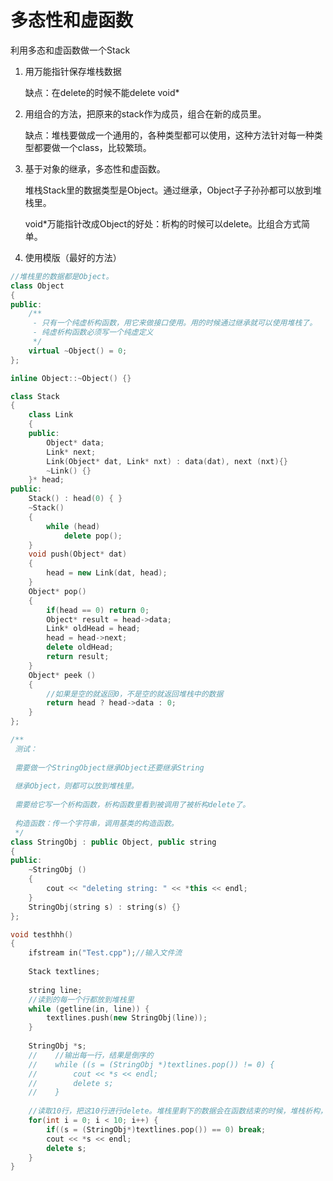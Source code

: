 # 多态性和虚函数

利用多态和虚函数做一个Stack

1. 用万能指针保存堆栈数据

   缺点：在delete的时候不能delete void*
2. 用组合的方法，把原来的stack作为成员，组合在新的成员里。

   缺点：堆栈要做成一个通用的，各种类型都可以使用，这种方法针对每一种类型都要做一个class，比较繁琐。
3. 基于对象的继承，多态性和虚函数。

   堆栈Stack里的数据类型是Object。通过继承，Object子子孙孙都可以放到堆栈里。

   void*万能指针改成Object的好处：析构的时候可以delete。比组合方式简单。
4. 使用模版（最好的方法）

```c++
//堆栈里的数据都是Object。
class Object
{
public:
    /**
     - 只有一个纯虚析构函数，用它来做接口使用。用的时候通过继承就可以使用堆栈了。
     - 纯虚析构函数必须写一个纯虚定义
     */
    virtual ~Object() = 0;
};

inline Object::~Object() {}

class Stack
{
    class Link
    {
    public:
        Object* data;
        Link* next;
        Link(Object* dat, Link* nxt) : data(dat), next (nxt){}
        ~Link() {}
    }* head;
public:
    Stack() : head(0) { }
    ~Stack()
    {
        while (head)
            delete pop();
    }
    void push(Object* dat)
    {
        head = new Link(dat, head);
    }
    Object* pop()
    {
        if(head == 0) return 0;
        Object* result = head->data;
        Link* oldHead = head;
        head = head->next;
        delete oldHead;
        return result;
    }
    Object* peek ()
    {
        //如果是空的就返回0，不是空的就返回堆栈中的数据
        return head ? head->data : 0;
    }
};
```

```c++
/**
 测试：
 
 需要做一个StringObject继承Object还要继承String
 
 继承Object，则都可以放到堆栈里。
 
 需要给它写一个析构函数，析构函数里看到被调用了被析构delete了。
 
 构造函数：传一个字符串，调用基类的构造函数。
 */
class StringObj : public Object, public string
{
public:
    ~StringObj ()
    {
        cout << "deleting string: " << *this << endl;
    }
    StringObj(string s) : string(s) {}
};

void testhhh()
{
    ifstream in("Test.cpp");//输入文件流
    
    Stack textlines;
    
    string line;
    //读到的每一个行都放到堆栈里
    while (getline(in, line)) {
        textlines.push(new StringObj(line));
    }
    
    StringObj *s;
    //    //输出每一行，结果是倒序的
    //    while ((s = (StringObj *)textlines.pop()) != 0) {
    //        cout << *s << endl;
    //        delete s;
    //    }
    
    //读取10行，把这10行进行delete。堆栈里剩下的数据会在函数结束的时候，堆栈析构，析构函数里会析构。
    for(int i = 0; i < 10; i++) {
        if((s = (StringObj*)textlines.pop()) == 0) break;
        cout << *s << endl;
        delete s;
    }
}
```
